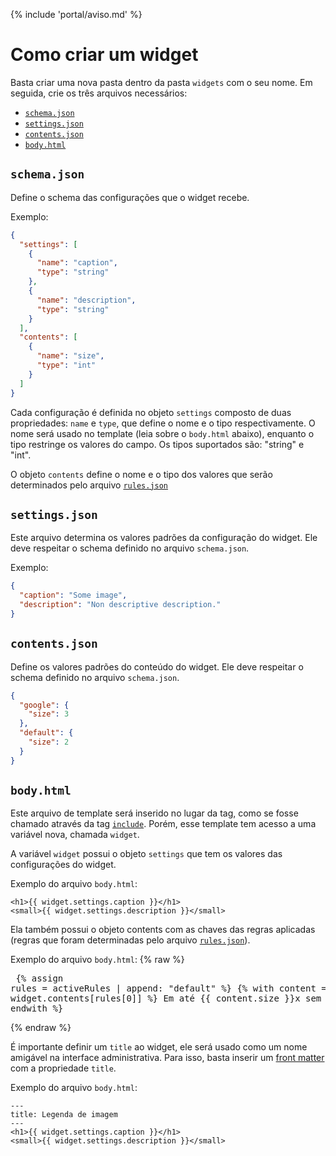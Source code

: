 {% include 'portal/aviso.md' %}

# Como criar um widget

Basta criar uma nova pasta dentro da pasta `widgets` com o seu nome. Em seguida, crie os três arquivos necessários: 

- [`schema.json`](#-schema-json)
- [`settings.json`](#-settings-json)
- [`contents.json`](#-contents-json)
- [`body.html`](#-body-html)

## `schema.json`
Define o schema das configurações que o widget recebe.

Exemplo:
```json
{
  "settings": [
    {
      "name": "caption",
      "type": "string"
    },
    {
      "name": "description",
      "type": "string"
    }
  ],
  "contents": [
    {
      "name": "size",
      "type": "int"
    }
  ]
}
```

Cada configuração é definida no objeto `settings` composto de duas propriedades: `name` e `type`, que define o nome e o tipo respectivamente. O nome será usado no template (leia sobre o `body.html` abaixo), enquanto o tipo restringe os valores do campo. Os tipos suportados são: "string" e "int".

O objeto `contents` define o nome e o tipo dos valores que serão determinados pelo arquivo [`rules.json`](../rules.json.html)

## `settings.json`
Este arquivo determina os valores padrões da configuração do widget. Ele deve respeitar o schema definido no arquivo `schema.json`.

Exemplo:
```json
{
  "caption": "Some image",
  "description": "Non descriptive description."
}
```

## `contents.json`
Define os valores padrões do conteúdo do widget. Ele deve respeitar o schema definido no arquivo `schema.json`.

```json
{
  "google": {
    "size": 3
  },
  "default": {
    "size": 2
  }
}
```

## `body.html`
Este arquivo de template será inserido no lugar da tag, como se fosse chamado através da tag [`include`](../../referencias/liquid/basic/tags.html). Porém, esse template tem acesso a uma variável nova, chamada `widget`.

A variável `widget` possui o objeto `settings` que tem os valores das configurações do widget.

Exemplo do arquivo `body.html`:
```
<h1>{{ widget.settings.caption }}</h1>
<small>{{ widget.settings.description }}</small>
```

Ela também possui o objeto contents com as chaves das regras aplicadas (regras que foram determinadas pelo arquivo [`rules.json`](../rules.json.html)).

Exemplo do arquivo `body.html`:
{% raw %}<pre>
{% assign rules = activeRules | append: "default" %}
{% with content = widget.contents[rules[0]] %}
Em até {{ content.size }}x sem juros!
{% endwith %}
</pre>{% endraw %}

É importante definir um `title` ao widget, ele será usado como um nome amigável na interface administrativa. Para isso, basta inserir um [front matter](../templates/front-matter.html) com a propriedade `title`.

Exemplo do arquivo `body.html`:
```
---
title: Legenda de imagem
---
<h1>{{ widget.settings.caption }}</h1>
<small>{{ widget.settings.description }}</small>
```
